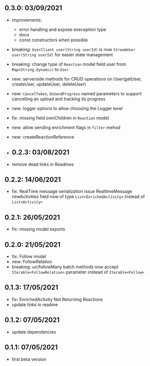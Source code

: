 ## 0.3.0: 03/09/2021

- improvements: 
  - error handling and expose exeception type
  - docs
  - const constructors when possible
- breaking: `UserClient user(String userId)` is now `StreamUser user(String userId)` for easier state management
- breaking: change type of `Reaction` model field user from  `Map<String,dynamic>` to `User`
- new: serverside methods for CRUD operations on User(getUser, createUser, updateUser, deleteUser)
- new: `CancelToken`, `OnSendProgress` named parameters to support cancelling an upload and tracking its progress
- new: logger options to allow choosing the Logger level
- fix: missing field ownChildren in `Reaction` model
- new: allow sending enrichment flags in `filter` mehod
- new: createReactionReference
  
- ## 0.2.3: 03/08/2021

- remove dead links in Readmes
  
## 0.2.2: 14/06/2021

- fix: RealTime message serialization issue
RealtimeMessage newActivities field now of type `List<EnrichedActivity>` instead of `List<Activity>`

## 0.2.1: 26/05/2021

- fix: missing model exports

## 0.2.0: 21/05/2021

- fix: Follow model
- new: FollowRelation 
- breaking: un/followMany batch methods now accept `Iterable<FollowRelation>` parameter instead of `Iterable<Follow>`

## 0.1.3: 17/05/2021

- fix: EnrichedActivity Not Returning Reactions 
- update links in readme

## 0.1.2: 07/05/2021

- update dependencies

## 0.1.1: 07/05/2021

- first beta version